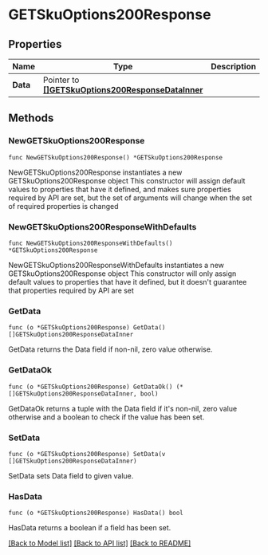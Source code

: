 # GETSkuOptions200Response

## Properties

Name | Type | Description | Notes
------------ | ------------- | ------------- | -------------
**Data** | Pointer to [**[]GETSkuOptions200ResponseDataInner**](GETSkuOptions200ResponseDataInner.md) |  | [optional] 

## Methods

### NewGETSkuOptions200Response

`func NewGETSkuOptions200Response() *GETSkuOptions200Response`

NewGETSkuOptions200Response instantiates a new GETSkuOptions200Response object
This constructor will assign default values to properties that have it defined,
and makes sure properties required by API are set, but the set of arguments
will change when the set of required properties is changed

### NewGETSkuOptions200ResponseWithDefaults

`func NewGETSkuOptions200ResponseWithDefaults() *GETSkuOptions200Response`

NewGETSkuOptions200ResponseWithDefaults instantiates a new GETSkuOptions200Response object
This constructor will only assign default values to properties that have it defined,
but it doesn't guarantee that properties required by API are set

### GetData

`func (o *GETSkuOptions200Response) GetData() []GETSkuOptions200ResponseDataInner`

GetData returns the Data field if non-nil, zero value otherwise.

### GetDataOk

`func (o *GETSkuOptions200Response) GetDataOk() (*[]GETSkuOptions200ResponseDataInner, bool)`

GetDataOk returns a tuple with the Data field if it's non-nil, zero value otherwise
and a boolean to check if the value has been set.

### SetData

`func (o *GETSkuOptions200Response) SetData(v []GETSkuOptions200ResponseDataInner)`

SetData sets Data field to given value.

### HasData

`func (o *GETSkuOptions200Response) HasData() bool`

HasData returns a boolean if a field has been set.


[[Back to Model list]](../README.md#documentation-for-models) [[Back to API list]](../README.md#documentation-for-api-endpoints) [[Back to README]](../README.md)


